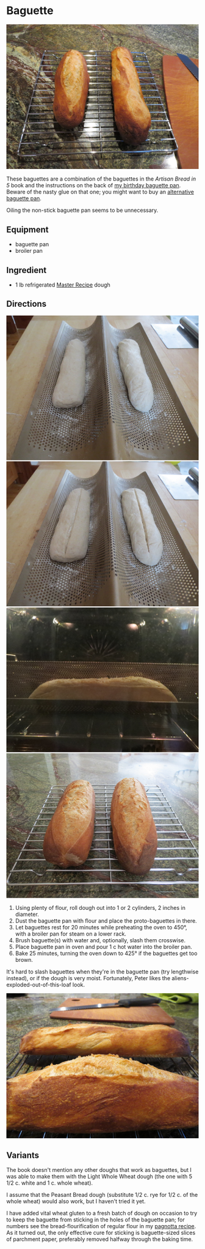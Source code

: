# Baguette

![baguettes, top view](../images/baguettes1.png)

These baguettes are a combination of the baguettes in the _Artisan Bread in 5_ book and the instructions on the back of [my birthday baguette pan](http://www.williams-sonoma.com/products/8175283/).  Beware of the nasty glue on that one; you might want to buy an [alternative baguette pan](http://www.chicagometallicbakeware.com/non-stick-perforated-baguette-pan.html).

Oiling the non-stick baguette pan seems to be unnecessary.

## Equipment

* baguette pan
* broiler pan

## Ingredient

* 1 lb refrigerated [Master Recipe](../bread/master.md) dough

## Directions

![step 1](../images/baguette_step1.png)
![step 2](../images/baguette_step2.png)
![step 3](../images/baguette_step3.png)
![step 4](../images/baguette_step4.png)


1. Using plenty of flour, roll dough out into 1 or 2 cylinders, 2 inches in diameter.
2. Dust the baguette pan with flour and place the proto-baguettes in there.
3. Let baguettes rest for 20 minutes while preheating the oven to 450°, with a broiler pan for steam on a lower rack.
4. Brush baguette(s) with water and, optionally, slash them crosswise.
6. Place baguette pan in oven and pour 1 c hot water into the broiler pan.
7. Bake 25 minutes, turning the oven down to 425° if the baguettes get too brown.

It's hard to slash baguettes when they're in the baguette pan (try lengthwise instead), or if the dough is very moist.  Fortunately, Peter likes the aliens-exploded-out-of-this-loaf look.

![baguettes, alien style](../images/baguettes2.png)

## Variants

The book doesn't mention any other doughs that work as baguettes, but I was able to make them with the Light Whole Wheat dough (the one with 5 1/2 c. white and 1 c. whole wheat).

I assume that the Peasant Bread dough (substitute 1/2 c. rye for 1/2 c. of the whole wheat) would also work, but I haven't tried it yet.

I have added vital wheat gluten to a fresh batch of dough on occasion to try to keep the baguette from sticking in the holes of the baguette pan; for numbers see the bread-flourification of regular flour in my [pagnotta recipe](../bread/pagnotta.md).  As it turned out, the only effective cure for sticking is baguette-sized slices of parchment paper, preferably removed halfway through the baking time.
